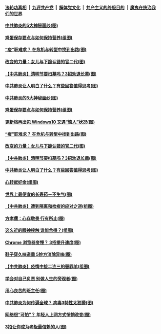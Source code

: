 

####  [法轮功真相](../../../../basic/blob/master/README.md?t=03311750) &nbsp;|&nbsp; [九评共产党](../../../../9ping.md/blob/master/README.md?t=03311750) &nbsp;|&nbsp; [解体党文化](../../../../jtdwh.md/blob/master/README.md?t=03311750)  &nbsp;|&nbsp; [共产主义的终极目的](../../../../gczydzjmd.md/blob/master/README.md?t=03311750) &nbsp;|&nbsp; [魔鬼在统治我们的世界](../../../../mgztzwmdsj.md/blob/master/README.md?t=03311750) 

#### [中共肺炎的5大神秘面纱(图)](../pages/p8/928093.md?t=03311750) 

#### [鸡蛋保存要点与如何保持营养(组图)](../pages/p8/927626.md?t=03311750) 

#### [“疫”职难求？ 在危机与转型中找到出路(图)](../pages/p8/928006.md?t=03311750) 

#### [改变的力量：女儿与下跪认错的官二代(图)](../pages/p8/924925.md?t=03311750) 

#### [【中共肺炎】清明节要扫墓吗？3招劝退长辈(图)](../pages/p8/927615.md?t=03311750) 

#### [中共肺炎让人明白了什么？有些回答值得思考(图)](../pages/p8/927992.md?t=03311750) 

#### [中共肺炎的5大神秘面纱(图)](../pages/p8/928093.md?t=03311750) 

#### [鸡蛋保存要点与如何保持营养(组图)](../pages/p8/927626.md?t=03311750) 

#### [更新档再出包 Windows10 又遇“恼人”状况(图)](../pages/p8/928027.md?t=03311750) 

#### [“疫”职难求？ 在危机与转型中找到出路(图)](../pages/p8/928006.md?t=03311750) 

#### [改变的力量：女儿与下跪认错的官二代(图)](../pages/p8/924925.md?t=03311750) 

#### [【中共肺炎】清明节要扫墓吗？3招劝退长辈(图)](../pages/p8/927615.md?t=03311750) 

#### [中共肺炎让人明白了什么？有些回答值得思考(图)](../pages/p8/927992.md?t=03311750) 

#### [心转就好命(组图)](../pages/p8/927836.md?t=03311750) 

#### [世界上最便宜的长寿药－不生气(图)](../pages/p8/927604.md?t=03311750) 

#### [【中共肺炎】遭到隔离和检疫的应对之道(组图)](../pages/p8/927827.md?t=03311750) 

#### [方孝儒：心存敬畏 行有所止(图)](../pages/p8/927618.md?t=03311750) 

#### [这么近的眼神接触 谁能舍得？(组图)](../pages/p8/927825.md?t=03311750) 

#### [Chrome 浏览器变慢？ 3招提升速度(图)](../pages/p8/927824.md?t=03311750) 

#### [鞋子穿久味道重 5妙方消除异味(图)](../pages/p8/927774.md?t=03311750) 

#### [【中共肺炎】疫情中接二连三的替罪羊(组图)](../pages/p8/927573.md?t=03311750) 

#### [学会对自己负责 别做人生的旁观者(图)](../pages/p8/927599.md?t=03311750) 

#### [用心良苦的班主任(图)](../pages/p8/927693.md?t=03311750) 

#### [中共肺炎为何传遍全球？ 病毒3特性太狡猾(图)](../pages/p8/927690.md?t=03311750) 

#### [网络很“可怕”？ 年轻人上网方式悄悄改变(图)](../pages/p8/927593.md?t=03311750) 

#### [3招让你成为老板最信赖的人(图)](../pages/p8/927616.md?t=03311750) 

